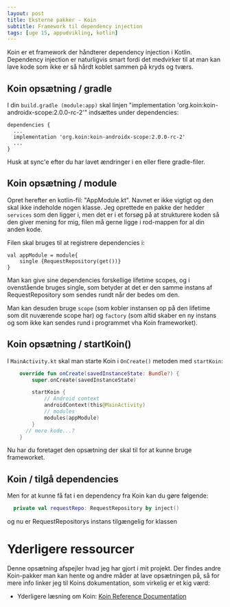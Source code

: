 ```yaml
---
layout: post
title: Eksterne pakker - Koin
subtitle: Framework til dependency injection
tags: [uge 15, appudvikling, kotlin]
---
```


Koin er et framework der håndterer dependency injection i Kotlin. Dependency injection er naturligvis smart fordi det medvirker til at man kan lave kode som ikke er så hårdt koblet sammen på kryds og tværs. 

## Koin opsætning  / gradle
I din `build.gradle (module:app)` skal linjen "implementation 'org.koin:koin-androidx-scope:2.0.0-rc-2'" indsættes under dependencies:

```
dependencies {
  ...
  implementation 'org.koin:koin-androidx-scope:2.0.0-rc-2'
  ...
}
```

Husk at sync'e efter du har lavet ændringer i en eller flere gradle-filer.

## Koin opsætning / module
Opret herefter en kotlin-fil: "AppModule.kt". Navnet er ikke vigtigt og den skal ikke indeholde nogen klasse. Jeg oprettede en pakke der hedder `services` som den ligger i, men det er i et forsøg på at strukturere koden så den giver mening for mig, filen må gerne ligge i rod-mappen for al din anden kode. 

Filen skal bruges til at registrere dependencies i:

```
val appModule = module{
    single {RequestRepository(get())}
}
```

Man kan give sine dependencies forskellige lifetime scopes, og i ovenstående bruges single, som betyder at det er den samme instans af RequestRepository som sendes rundt når der bedes om den.

Man kan desuden bruge `scope` (som kobler instansen op på den lifetime som dit nuværende scope har) og `factory` (som altid skaber en ny instans og som ikke kan sendes rund i programmet vha Koin frameworket).

## Koin opsætning / startKoin()
I `MainActivity.kt` skal man starte Koin i `OnCreate()` metoden med `startKoin`:

```Kotlin
    override fun onCreate(savedInstanceState: Bundle?) {
        super.onCreate(savedInstanceState)

        startKoin {
            // Android context
            androidContext(this@MainActivity)
            // modules
            modules(appModule)
        }
      // mere kode...?
    }
```

Nu har du foretaget den opsætning der skal til for at kunne bruge frameworket. 

## Koin / tilgå dependencies
Men for at kunne få fat i en dependency fra Koin kan du gøre følgende:

```Kotlin
  private val requestRepo: RequestRepository by inject()
```

og nu er RequestRepositorys instans tilgængelig for klassen

# Yderligere ressourcer
Denne opsætning afspejler hvad jeg har gjort i mit projekt. Der findes andre Koin-pakker man kan hente og andre måder at lave opsætningen på, så for mere info linker jeg til Koins dokumentation, som virkelig er et kig værd:
- Yderligere læsning om Koin: [Koin Reference Documentation](https://insert-koin.io/docs/2.0/documentation/reference/index.html)
